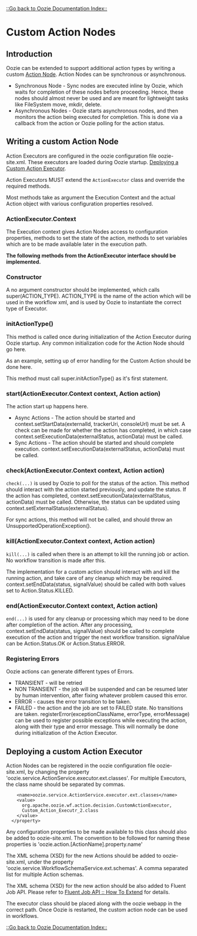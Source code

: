 

[::Go back to Oozie Documentation Index::](index.html)

# Custom Action Nodes

<!-- MACRO{toc|fromDepth=1|toDepth=4} -->

## Introduction
Oozie can be extended to support additional action types by writing a custom [Action Node](WorkflowFunctionalSpec.html#ActionNodes). Action Nodes can be synchronous or asynchronous.

   * Synchronous Node - Sync nodes are executed inline by Oozie, which waits for completion of these nodes before proceeding. Hence, these nodes should almost never be used and are meant for lightweight tasks like FileSystem move, mkdir, delete.
   * Asynchronous Nodes - Oozie starts asynchronous nodes, and then monitors the action being executed for completion. This is done via a callback from the action or Oozie polling for the action status.

## Writing a custom Action Node
Action Executors are configured in the oozie configuration file oozie-site.xml. These executors are loaded during Oozie startup. [Deploying a Custom Action Executor](DG_CustomActionExecutor.html#Deploying_a_custom_Action_Executor).

Action Executors MUST extend the `ActionExecutor` class and override the required methods.

Most methods take as argument the Execution Context and the actual Action object with various configuration properties resolved.
### ActionExecutor.Context
The Execution context gives Action Nodes access to configuration properties, methods to set the state of the action, methods to set variables which are to be made available later in the execution path.

**The following methods from the ActionExecutor interface should be implemented.**
### Constructor
A no argument constructor should be implemented, which calls super(ACTION_TYPE). ACTION_TYPE is the name of the action which will be used in the workflow xml, and is used by Oozie to instantiate the correct type of Executor.

### initActionType()
This method is called once during initialization of the Action Executor during Oozie startup. Any common initialization code for the Action Node should go here.

As an example, setting up of error handling for the Custom Action should be done here.

This method must call super.initActionType() as it's first statement.

### start(ActionExecutor.Context context, Action action)
The action start up happens here.

   * Async Actions - The action should be started and context.setStartData(externalId, trackerUri, consoleUrl) must be set. A check can be made for whether the action has completed, in which case context.setExecutionData(externalStatus, actionData) must be called.
   * Sync Actions - The action should be started and should complete execution. context.setExecutionData(externalStatus, actionData) must be called.
### check(ActionExecutor.Context context, Action action)
`check(...)` is used by Oozie to poll for the status of the action. This method should interact with the action started previously, and update the status. If the action has completed, context.setExecutionData(externalStatus, actionData) must be called. Otherwise, the status can be updated using context.setExternalStatus(externalStatus).

For sync actions, this method will not be called, and should throw an UnsupportedOperationException().
### kill(ActionExecutor.Context context, Action action)
`kill(...)` is called when there is an attempt to kill the running job or action. No workflow transition is made after this.

The implementation for a custom action should interact with and kill the running action, and take care of any cleanup which may be required. context.setEndData(status, signalValue) should be called with both values set to Action.Status.KILLED.
### end(ActionExecutor.Context context, Action action)
`end(...)` is used for any cleanup or processing which may need to be done after completion of the action. After any processing, context.setEndData(status, signalValue) should be called to complete execution of the action and trigger the next workflow transition. signalValue can be Action.Status.OK or Action.Status.ERROR.
### Registering Errors
Oozie actions can generate different types of Errors.

   * TRANSIENT - will be retried
   * NON TRANSIENT - the job will be suspended and can be resumed later by human intervention, after fixing whatever problem caused this error.
   * ERROR - causes the error transition to be taken.
   * FAILED - the action and the job are set to FAILED state. No transitions are taken.
registerError(exceptionClassName, errorType, errorMessage) can be used to register possible exceptions while executing the action, along with their type and error message. This will normally be done during initialization of the Action Executor.

## Deploying a custom Action Executor
Action Nodes can be registered in the oozie configuration file oozie-site.xml, by changing the property 'oozie.service.ActionService.executor.ext.classes'. For multiple Executors, the class name should be separated by commas.

```  <property>
    <name>oozie.service.ActionService.executor.ext.classes</name>
    <value>
      org.apache.oozie.wf.action.decision.CustomActionExecutor,
	  Custom_Action_Executr_2.class
    </value>
  </property>
```
Any configuration properties to be made available to this class should also be added to oozie-site.xml. The convention to be followed for naming these properties is 'oozie.action.[ActionName].property.name'

The XML schema (XSD) for the new Actions should be added to oozie-site.xml, under the property 'oozie.service.WorkflowSchemaService.ext.schemas'. A comma separated list for multiple Action schemas.

The XML schema (XSD) for the new action should be also added to Fluent Job API. Please refer to
[Fluent Job API :: How To Extend](DG_FluentJobAPI.html#AE.C_Appendix_C_How_To_Extend) for details.

The executor class should be placed along with the oozie webapp in the correct path. Once Oozie is restarted, the custom action node can be used in workflows.



[::Go back to Oozie Documentation Index::](index.html)


